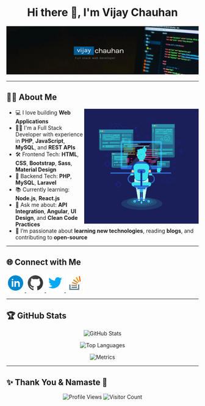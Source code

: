 <!-- Profile Header -->
<h1 align="center">Hi there 👋, I'm Vijay Chauhan</h1>
<p align="center">
  <img src="assets/github-cover.jpg" width="1000" alt="Vijay Chauhan - GitHub Cover"/>
</p>

---

## 👨‍💻 About Me

<img align="right" src="assets/programmer.jpg" width="300" />

- 💻 I love building **Web Applications**
- 👨‍💼 I'm a Full Stack Developer with experience in **PHP**, **JavaScript**, **MySQL**, and **REST APIs**
- 🛠️ Frontend Tech: **HTML**, **CSS**, **Bootstrap**, **Sass**, **Material Design**
- 🔧 Backend Tech: **PHP**, **MySQL**, **Laravel**
- 📚 Currently learning: **Node.js**, **React.js**
- 💬 Ask me about: **API Integration**, **Angular**, **UI Design**, and **Clean Code Practices**
- 🧠 I’m passionate about **learning new technologies**, reading **blogs**, and contributing to **open-source**

---

## 🌐 Connect with Me

<p align="left">
  <a href="https://www.linkedin.com/in/mr-vijaychauhan" target="_blank">
    <img src="https://github.com/mr-vijaychauhan/mr-vijaychauhan/blob/main/assets/icons/icons8-linkedin-48.png" alt="LinkedIn" />
  </a>
  <a href="https://github.com/mr-vijaychauhan" target="_blank">
    <img src="https://github.com/mr-vijaychauhan/mr-vijaychauhan/blob/main/assets/icons/icons8-github-48.png" alt="GitHub" />
  </a>
  <a href="https://twitter.com/mr_vijaychauhan" target="_blank">
    <img src="https://github.com/mr-vijaychauhan/mr-vijaychauhan/blob/main/assets/icons/icons8-twitter-48.png" alt="Twitter" />
  </a>
  <a href="https://stackoverflow.com/story/mr.vijaychauhan" target="_blank">
    <img src="https://github.com/mr-vijaychauhan/mr-vijaychauhan/blob/main/assets/icons/icons8-stack-overflow-48.png" alt="StackOverflow" />
  </a>
</p>

---

## 🏆 GitHub Stats

<p align="center">
  <img src="https://github-readme-stats.vercel.app/api?username=mr-vijaychauhan&show_icons=true&theme=github_dark" alt="GitHub Stats" />
</p>

<p align="center">
  <img src="https://github-readme-stats.vercel.app/api/top-langs/?username=mr-vijaychauhan&layout=compact&theme=github_dark" alt="Top Languages" />
</p>

<p align="center">
  <img src="https://metrics.lecoq.io/mr-vijaychauhan" alt="Metrics" />
</p>

---

## ✨ Thank You & Namaste 🙏

<p align="center">
  <img src="https://gpvc.arturio.dev/mr-vijaychauhan" alt="Profile Views" />
  <img src="https://visitor-badge.glitch.me/badge?page_id=mr-vijaychauhan.visitor-badge" alt="Visitor Count" />
</p>
